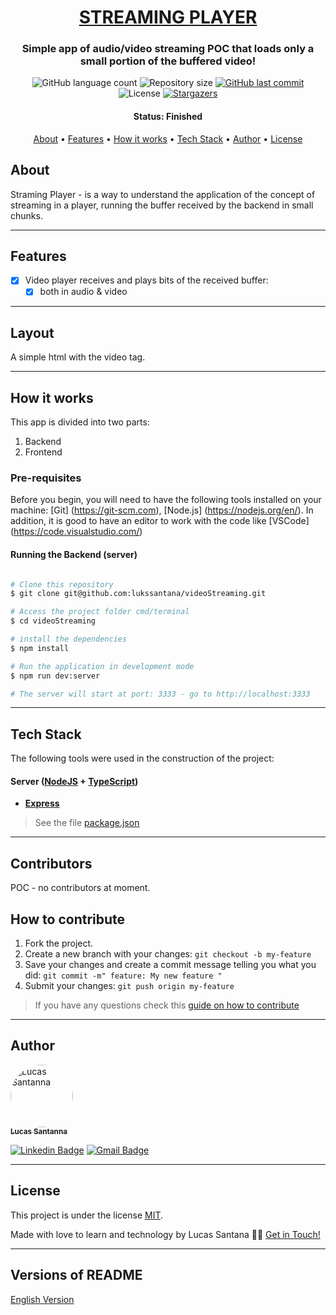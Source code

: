 
<h1 align="center">
    <a href="#"> STREAMING PLAYER </a>
</h1>

<h3 align="center">
   Simple app of audio/video streaming POC that loads only a small portion of the buffered video!
</h3>

<p align="center">
  <img alt="GitHub language count" src="https://img.shields.io/github/languages/count/lukssantana/videoStreaming?color=%2304D361">
	

  <img alt="Repository size" src="https://img.shields.io/github/repo-size/lukssantana/videoStreaming">

  <!--<a href="https://www.twitter.com/tgmarinho/">
    <img alt="Siga no Twitter" src="https://img.shields.io/twitter/url?url=https%3A%2F%2Fgithub.com%2Ftgmarinho%2FREADME-ecoleta">
  </a>-->
  
  <a href="https://github.com/lukssantana/videoStreaming/commits/master">
    <img alt="GitHub last commit" src="https://img.shields.io/github/last-commit/lukssantana/videoStreaming">
  </a>
    
   <img alt="License" src="https://img.shields.io/badge/license-MIT-brightgreen">
   <a href="https://github.com/lukssantana/videoStreaming/stargazers">
    <img alt="Stargazers" src="https://img.shields.io/github/stars/lukssantana/videoStreaming?style=social">
  </a>
</p>


<h4 align="center"> 
	 Status: Finished
</h4>

<p align="center">
 <a href="#about">About</a> •
 <a href="#features">Features</a> •
 <a href="#how-it-works">How it works</a> • 
 <a href="#tech-stack">Tech Stack</a> • 
 <a href="#author">Author</a> • 
 <a href="#user-content-license">License</a>

</p>


## About

Straming Player - is a way to understand the application of the concept of streaming in a player, running the buffer received by the backend in small chunks.

---

## Features

- [x] Video player receives and plays bits of the received buffer:
   - [x] both in audio & video

---

## Layout

A simple html with the video tag.

---

## How it works

This app is divided into two parts:
1. Backend 
2. Frontend 


### Pre-requisites

Before you begin, you will need to have the following tools installed on your machine:
[Git] (https://git-scm.com), [Node.js] (https://nodejs.org/en/).
In addition, it is good to have an editor to work with the code like [VSCode] (https://code.visualstudio.com/)

#### Running the Backend (server)

```bash

# Clone this repository
$ git clone git@github.com:lukssantana/videoStreaming.git

# Access the project folder cmd/terminal
$ cd videoStreaming

# install the dependencies
$ npm install

# Run the application in development mode
$ npm run dev:server

# The server will start at port: 3333 - go to http://localhost:3333

```
<!--<p align="center">
  <a href="https://github.com/tgmarinho/README-ecoleta/blob/master/Insomnia_API_Ecoletajson.json" target="_blank"><img src="https://insomnia.rest/images/run.svg" alt="Run in Insomnia"></a>
</p>-->

---

## Tech Stack

The following tools were used in the construction of the project:


#### [](https://github.com/tgmarinho/Ecoleta#server-nodejs--typescript)**Server**  ([NodeJS](https://nodejs.org/en/)  +  [TypeScript](https://www.typescriptlang.org/))

-   **[Express](https://expressjs.com/)**

> See the file  [package.json](https://github.com/lukssantana/videoStreaming/blob/main/package.json)


<!--#### [](https://github.com/tgmarinho/Ecoleta#utilit%C3%A1rios)**Utilitários**

-   API Test:  **[Insomnia](https://insomnia.rest/)** -->

---

## Contributors

POC - no contributors at moment.


## How to contribute

1. Fork the project.
2. Create a new branch with your changes: `git checkout -b my-feature`
3. Save your changes and create a commit message telling you what you did: `git commit -m" feature: My new feature "`
4. Submit your changes: `git push origin my-feature`
> If you have any questions check this [guide on how to contribute](./CONTRIBUTING.md)

---

## Author

<a href="https://www.linkedin.com/in/lukssantanna/">
 <img style="border-radius: 50%;" src="https://avatars.githubusercontent.com/u/23119212?v=4" width="100px;" alt="Lucas Santanna"/>
 <br />
 <sub><b>Lucas Santanna</b></sub></a>
 <br />

[![Linkedin Badge](https://img.shields.io/badge/-Lucas-blue?style=flat-square&logo=Linkedin&logoColor=white&link=https://www.linkedin.com/in/lukssantanna/)](https://www.linkedin.com/in/lukssantanna/) 
[![Gmail Badge](https://img.shields.io/badge/-luks.santanna@gmail.com-c14438?style=flat-square&logo=Gmail&logoColor=white&link=mailto:luks.santanna@gmail.com)](mailto:luks.santanna@gmail.com)

---

## License

This project is under the license [MIT](./LICENSE).

Made with love to learn and technology by Lucas Santana 👋🏽 [Get in Touch!](https://www.linkedin.com/in/lukssantanna/)

---

##  Versions of README

[English Version](./README.md)
